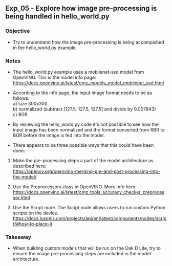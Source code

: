 ## Exp_05 - Explore how image pre-processing is being handled in hello_world.py

### Objective
- Try to understand how the image pre-processing is being accompished in the hello_world.py example.

### Notes
- The hello_world.py example uses a mobilenet-ssd model from OpenVINO. This is the model info page:<br>
https://docs.openvino.ai/latest/omz_models_model_mobilenet_ssd.html

- According to the info page, the input image format needs to be as follows:<br>
a) size 300x300<br>
b) normalized (subtract [127.5, 127.5, 127.5] and divide by 0.007843)<br>
c) BGR<br>

- By reviewing the hello_world.py code it's not possible to see how the input image has been normalized and the format converted from RBR to BGR before the image is fed into the model.

- There appears to be three possible ways that this could have been done:<br>
1. Make the pre-processing steps a part of the model architecture as described here:<br>
https://opencv.org/openvino-merging-pre-and-post-processing-into-the-model/

2. Use the Preprocessors class in OpenVINO. More info here:<br>
https://docs.openvino.ai/latest/omz_tools_accuracy_checker_preprocessor.html

3. Use the Script node. The Script node allows users to run custom Python scripts on the device.<br>
https://docs.luxonis.com/projects/api/en/latest/components/nodes/script/#how-to-place-it

### Takeaway

- When building custom models that will be run on the Oak D Lite, try to ensure the image pre-processing steps are included in the model architecture.
